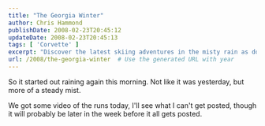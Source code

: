 ```yaml
---
title: "The Georgia Winter"
author: Chris Hammond
publishDate: 2008-02-23T20:45:12
updateDate: 2008-02-23T20:45:13
tags: [ 'Corvette' ]
excerpt: "Discover the latest skiing adventures in the misty rain as documented through videos. Stay tuned for exciting updates coming later this week!"
url: /2008/the-georgia-winter  # Use the generated URL with year
---
```

<p>So it started out raining again this morning. Not like it was yesterday, but more of a steady mist.</p> <p>We got some video of the runs today, I'll see what I can't get posted, though it will probably be later in the week before it all gets posted.</p>

